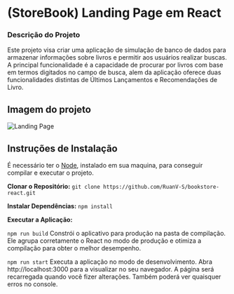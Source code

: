 # (StoreBook) Landing Page em React 
### Descrição do Projeto
Este projeto visa criar uma aplicação de simulação de banco de dados para armazenar informações sobre livros e permitir aos usuários realizar buscas. A principal funcionalidade é a capacidade de procurar por livros com base em termos digitados no campo de busca, alem da aplicação oferece duas funcionalidades distintas de Últimos Lançamentos e Recomendações de Livro.
## Imagem do projeto
![Landing Page](https://i.imgur.com/1OdVNHM.png)
## Instruções de Instalação
É necessário ter o  [Node](https://nodejs.org/en), instalado em sua maquina, para conseguir compilar e executar o projeto.

**Clonar o Repositório:**  `git clone https://github.com/RuanV-S/bookstore-react.git`

**Instalar Dependências:**  `npm install`

**Executar a Aplicação:**

`npm run build`
Constrói o aplicativo para produção na pasta de compilação.
Ele agrupa corretamente o React no modo de produção e otimiza a compilação para obter o melhor desempenho.

`npm run start`
Executa a aplicação no modo de desenvolvimento.
Abra http://localhost:3000 para a visualizar no seu navegador.
A página será recarregada quando você fizer alterações.
Também poderá ver quaisquer erros no console.



